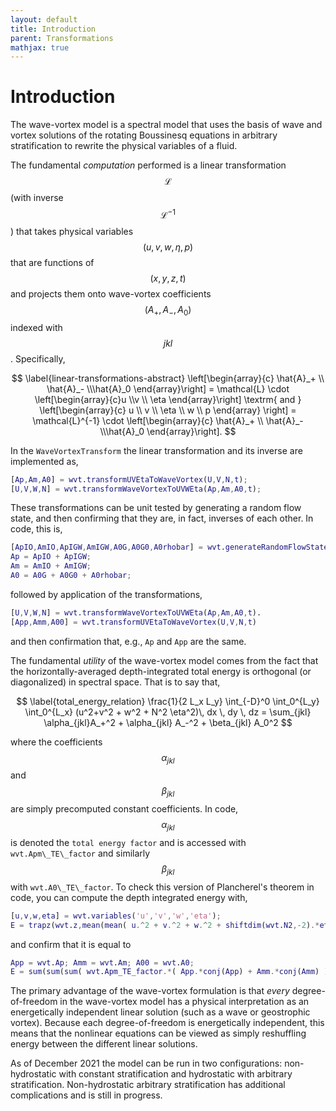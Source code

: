 ```yaml
---
layout: default
title: Introduction
parent: Transformations
mathjax: true
---
```


#  Introduction

The wave-vortex model is a spectral model that uses the basis of wave and vortex solutions of the rotating Boussinesq equations in arbitrary stratification to rewrite the physical variables of a fluid.

The fundamental *computation* performed is a linear transformation $$\mathcal{L}$$ (with inverse $$\mathcal{L}^{-1}$$) that takes physical variables $$(u,v,w,\eta,p)$$ that are functions of $$(x,y,z,t)$$ and projects them onto wave-vortex coefficients $$(A_+,A_-,A_0)$$ indexed with $$jkl$$. Specifically,

$$
\label{linear-transformations-abstract}
\left[\begin{array}{c} \hat{A}_+  \\  \hat{A}_-  \\\hat{A}_0 \end{array}\right]
 = \mathcal{L} \cdot
\left[\begin{array}{c}u \\v \\ \eta \end{array}\right]
\textrm{ and }
\left[\begin{array}{c}
u \\
v \\
\eta \\
w \\
p
\end{array} \right] = \mathcal{L}^{-1} \cdot
\left[\begin{array}{c} \hat{A}_+  \\  \hat{A}_-  \\\hat{A}_0 \end{array}\right].
$$

In the `WaveVortexTransform` the linear transformation and its inverse are implemented as,

```matlab
[Ap,Am,A0] = wvt.transformUVEtaToWaveVortex(U,V,N,t);
[U,V,W,N] = wvt.transformWaveVortexToUVWEta(Ap,Am,A0,t);
```

These transformations can be unit tested by generating a random flow state, and then confirming that they are, in fact, inverses of each other. In code, this is,

```matlab
[ApIO,AmIO,ApIGW,AmIGW,A0G,A0G0,A0rhobar] = wvt.generateRandomFlowState();
Ap = ApIO + ApIGW;
Am = AmIO + AmIGW;
A0 = A0G + A0G0 + A0rhobar;
```

followed by application of the transformations,

```matlab
[U,V,W,N] = wvt.transformWaveVortexToUVWEta(Ap,Am,A0,t).
[App,Amm,A00] = wvt.transformUVEtaToWaveVortex(U,V,N,t)
```
and then confirmation that, e.g., ``Ap`` and ``App`` are the same.

The fundamental *utility* of the wave-vortex model comes from the fact that the horizontally-averaged depth-integrated total energy is orthogonal (or diagonalized) in spectral space. That is to say that,

$$
\label{total_energy_relation}
   \frac{1}{2 L_x L_y}  \int_{-D}^0 \int_0^{L_y} \int_0^{L_x} (u^2+v^2 + w^2 + N^2 \eta^2)\, dx \, dy \, dz = \sum_{jkl} \alpha_{jkl}A_+^2 + \alpha_{jkl} A_-^2 + \beta_{jkl} A_0^2
$$

where the coefficients $$\alpha_{jkl}$$ and $$\beta_{jkl}$$ are simply precomputed constant coefficients. In code, $$\alpha_{jkl}$$ is denoted the `total energy factor` and is accessed with `wvt.Apm\_TE\_factor` and similarly $$\beta_{jkl}$$ with `wvt.A0\_TE\_factor`. To check this version of Plancherel's theorem in code, you can compute the depth integrated energy with,

```matlab
[u,v,w,eta] = wvt.variables('u','v','w','eta');
E = trapz(wvt.z,mean(mean( u.^2 + v.^2 + w.^2 + shiftdim(wvt.N2,-2).*eta.*eta, 1 ),2 ) )/2;
```

and confirm that it is equal to

```matlab
App = wvt.Ap; Amm = wvt.Am; A00 = wvt.A0;
E = sum(sum(sum( wvt.Apm_TE_factor.*( App.*conj(App) + Amm.*conj(Amm) ) + wvt.A0_TE_factor.*( A00.*conj(A00) ) )));
```

The primary advantage of the wave-vortex formulation is that *every* degree-of-freedom in the wave-vortex model has a physical interpretation as an energetically independent linear solution (such as a wave or geostrophic vortex). Because each degree-of-freedom is energetically independent, this means that the nonlinear equations can be viewed as simply reshuffling energy between the different linear solutions.

As of December 2021 the model can be run in two configurations: non-hydrostatic with constant stratification and hydrostatic with arbitrary stratification. Non-hydrostatic arbitrary stratification has additional complications and is still in progress.
